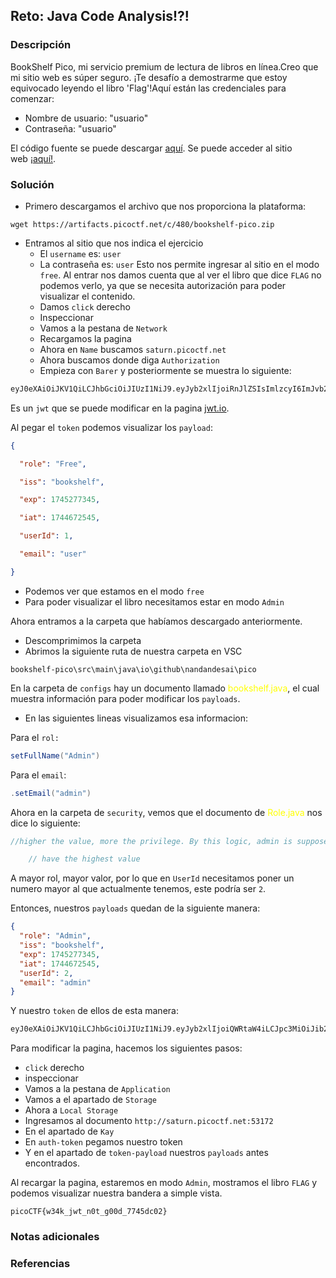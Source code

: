 ## Reto: Java Code Analysis!?!
### Descripción
BookShelf Pico, mi servicio premium de lectura de libros en línea.Creo que mi sitio web es súper seguro. ¡Te desafío a demostrarme que estoy equivocado leyendo el libro 'Flag'!Aquí están las credenciales para comenzar:

- Nombre de usuario: "usuario"
- Contraseña: "usuario"

El código fuente se puede descargar [aquí](https://artifacts.picoctf.net/c/480/bookshelf-pico.zip).
Se puede acceder al sitio web [¡aquí!](http://saturn.picoctf.net:51000/).

### Solución

- Primero descargamos el archivo que nos proporciona la plataforma:
```shell
wget https://artifacts.picoctf.net/c/480/bookshelf-pico.zip
```

- Entramos al sitio que nos indica el ejercicio
	- El `username` es: `user`
	- La contraseña es: `user`
	Esto nos permite ingresar al sitio en el modo `free`.
	Al entrar nos damos cuenta que al ver el libro que dice `FLAG` no podemos verlo, ya que se necesita autorización para poder visualizar el contenido. 
	- Damos `click` derecho 
	- Inspeccionar
	- Vamos a la pestana de `Network`
	- Recargamos la pagina
	- Ahora en `Name` buscamos `saturn.picoctf.net` 
	- Ahora buscamos donde diga `Authorization`
	- Empieza con `Barer` y posteriormente se muestra lo siguiente:

```python
eyJ0eXAiOiJKV1QiLCJhbGciOiJIUzI1NiJ9.eyJyb2xlIjoiRnJlZSIsImlzcyI6ImJvb2tzaGVsZiIsImV4cCI6MTc0NTI3NzM0NSwiaWF0IjoxNzQ0NjcyNTQ1LCJ1c2VySWQiOjEsImVtYWlsIjoidXNlciJ9.Ljk1I9SU3PdgXe2ORvmSpHYtwCWk9PisWB3culX9vcY
```
Es un `jwt` que se puede modificar en la pagina [jwt.io](https://jwt.io/).

Al pegar el `token` podemos visualizar los `payload`:
```json
{

  "role": "Free",

  "iss": "bookshelf",

  "exp": 1745277345,

  "iat": 1744672545,

  "userId": 1,

  "email": "user"

}
```

- Podemos ver que estamos en el modo `free`
- Para poder visualizar el libro necesitamos estar en modo `Admin`

Ahora entramos a la carpeta que habíamos descargado anteriormente.
- Descomprimimos la carpeta
- Abrimos la siguiente ruta de nuestra carpeta en VSC
```http
bookshelf-pico\src\main\java\io\github\nandandesai\pico
```

En la carpeta de `configs` hay un documento llamado <font color="yellow">bookshelf.java</font>, el cual muestra información para poder modificar los `payloads`.
- En las siguientes lineas visualizamos esa informacion:

Para el `rol:`
```java
setFullName("Admin")
```

Para el `email`:
```java
.setEmail("admin")
```

Ahora en la carpeta de `security`, vemos que el documento de <font color="yellow">Role.java</font> nos dice lo siguiente:
```java
//higher the value, more the privilege. By this logic, admin is supposed to

    // have the highest value
```

A mayor rol, mayor valor, por lo que en `UserId` necesitamos poner un numero mayor al que actualmente tenemos, este podría ser `2`.

Entonces, nuestros `payloads` quedan de la siguiente manera:
```json
{
  "role": "Admin",
  "iss": "bookshelf",
  "exp": 1745277345,
  "iat": 1744672545,
  "userId": 2,
  "email": "admin"
}
```

Y nuestro `token` de ellos de esta manera: 

```python
eyJ0eXAiOiJKV1QiLCJhbGciOiJIUzI1NiJ9.eyJyb2xlIjoiQWRtaW4iLCJpc3MiOiJib29rc2hlbGYiLCJleHAiOjE3NDUyNzczNDUsImlhdCI6MTc0NDY3MjU0NSwidXNlcklkIjoyLCJlbWFpbCI6ImFkbWluIn0.xLf2SY6_7hAuznIs43AIURBWaxJWU7HjafzS1d2Xy8Q
```

Para modificar la pagina, hacemos los siguientes pasos:
- `click` derecho
- inspeccionar
- Vamos a la pestana de `Application`
- Vamos a el apartado de `Storage`
- Ahora a `Local Storage`
- Ingresamos al documento `http://saturn.picoctf.net:53172`
- En el apartado de `Kay`
- En `auth-token` pegamos nuestro token
- Y en el apartado de `token-payload` nuestros `payloads` antes encontrados.

Al recargar la pagina, estaremos en modo `Admin`, mostramos el libro `FLAG` y podemos visualizar nuestra bandera a simple vista.

```flag
picoCTF{w34k_jwt_n0t_g00d_7745dc02}
```

### Notas adicionales
### Referencias

